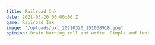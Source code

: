```yaml
---
title: Railroad Ink
date: 2021-03-20 00:00:00 Z
game: Railroad Ink
image: "/uploads/pxl_20210320_151038918.jpg"
opinion: Brain burning roll and write. Simple and fun!
---
```


